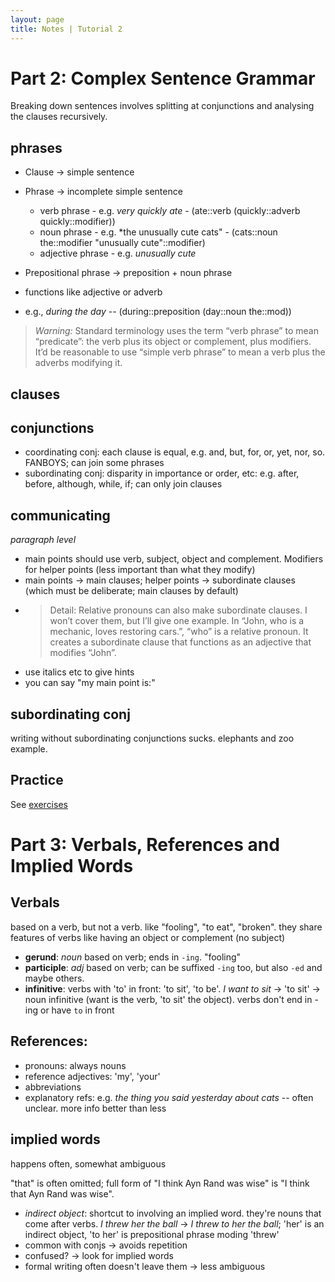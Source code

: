 ```yaml
---
layout: page
title: Notes | Tutorial 2
---
```


# Part 2: Complex Sentence Grammar

Breaking down sentences involves splitting at conjunctions and analysing the clauses recursively.

## phrases

* Clause -> simple sentence
* Phrase -> incomplete simple sentence
  * verb phrase - e.g. *very quickly ate* - (ate::verb (quickly::adverb quickly::modifier))
  * noun phrase - e.g. *the unusually cute cats" - (cats::noun the::modifier "unusually cute"::modifier)
  * adjective phrase - e.g. *unusually cute*

* Prepositional phrase -> preposition + noun phrase
* functions like adjective or adverb
* e.g., *during the day* -- (during::preposition (day::noun the::mod))

> *Warning:* Standard terminology uses the term “verb phrase” to mean “predicate”: the verb plus its object or complement, plus modifiers. It’d be reasonable to use “simple verb phrase” to mean a verb plus the adverbs modifying it.

## clauses

## conjunctions

* coordinating conj: each clause is equal, e.g. and, but, for, or, yet, nor, so. FANBOYS; can join some phrases
* subordinating conj: disparity in importance or order, etc: e.g. after, before, although, while, if; can only join clauses

## communicating

*paragraph level*

* main points should use verb, subject, object and complement. Modifiers for helper points (less important than what they modify)
* main points -> main clauses; helper points -> subordinate clauses (which must be deliberate; main clauses by default)
* > Detail: Relative pronouns can also make subordinate clauses. I won’t cover them, but I’ll give one example. In “John, who is a mechanic, loves restoring cars.”, “who” is a relative pronoun. It creates a subordinate clause that functions as an adjective that modifies “John”.
* use italics etc to give hints
* you can say "my main point is:"

## subordinating conj

writing without subordinating conjunctions sucks. elephants and zoo example.

## Practice

See [exercises](../ex/02-ex.md)

# Part 3: Verbals, References and Implied Words

## Verbals

based on a verb, but not a verb. like "fooling", "to eat", "broken". they share features of verbs like having an object or complement (no subject)

* **gerund**: *noun* based on verb; ends in `-ing`. "fooling"
* **participle**: *adj* based on verb; can be suffixed `-ing` too, but also `-ed` and maybe others.
* **infinitive**: verbs with 'to' in front: 'to sit', 'to be'. *I want to sit* -> 'to sit' -> noun infinitive (want is the verb, 'to sit' the object). verbs don't end in -ing or have `to` in front

## References:

* pronouns: always nouns
* reference adjectives: 'my', 'your'
* abbreviations
* explanatory refs: e.g. *the thing you said yesterday about cats* -- often unclear. more info better than less

## implied words

happens often, somewhat ambiguous

"that" is often omitted; full form of "I think Ayn Rand was wise" is "I think that Ayn Rand was wise". 

* *indirect object*: shortcut to involving an implied word. they're nouns that come after verbs. *I threw her the ball* -> *I threw to her the ball*; 'her' is an indirect object, 'to her' is prepositional phrase moding 'threw'
* common with conjs -> avoids repetition
* confused? -> look for implied words
* formal writing often doesn't leave them -> less ambiguous
